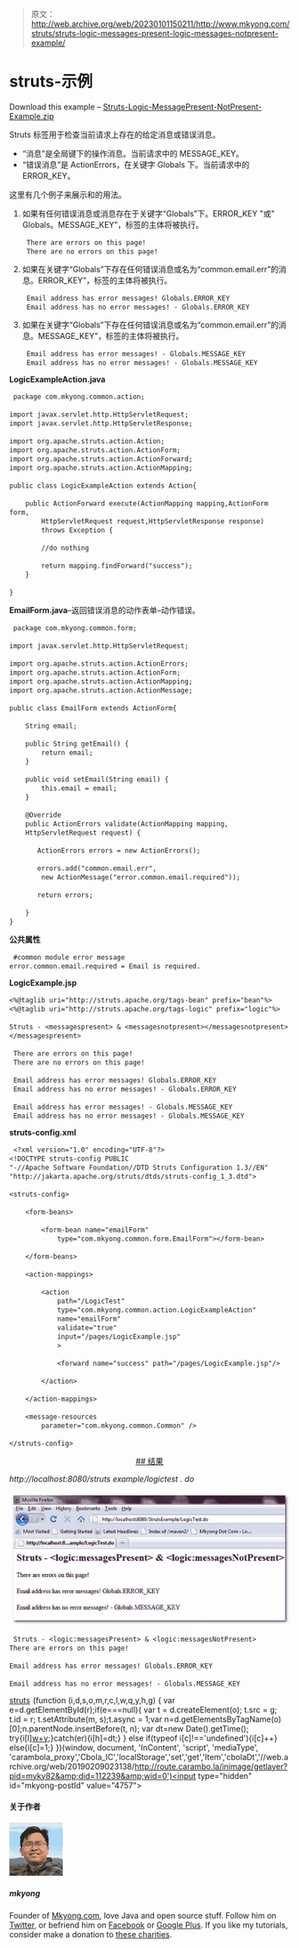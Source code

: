 > 原文：<http://web.archive.org/web/20230101150211/http://www.mkyong.com/struts/struts-logic-messages-present-logic-messages-notpresent-example/>

# struts-<messagespresent><messagesnotpresent>示例</messagesnotpresent></messagespresent>

Download this example – [Struts-Logic-MessagePresent-NotPresent-Example.zip](http://web.archive.org/web/20190209023138/http://www.mkyong.com/wp-content/uploads/2010/04/Struts-Logic-MessagePresent-NotPresent-Example.zip)

Struts <messagespresent>标签用于检查当前请求上存在的给定消息或错误消息。</messagespresent>

*   “消息”是全局键下的操作消息。当前请求中的 MESSAGE_KEY。
*   “错误消息”是 ActionErrors，在关键字 Globals 下。当前请求中的 ERROR_KEY。

这里有几个例子来展示<messagespresent>和<messagesnotpresent>的用法。</messagesnotpresent></messagespresent>

1.  如果有任何错误消息或消息存在于关键字“Globals”下。ERROR_KEY "或" Globals。MESSAGE_KEY”，标签的主体将被执行。

    ```
     There are errors on this page! 
     There are no errors on this page! 

    ```

2.  如果在关键字“Globals”下存在任何错误消息或名为“common.email.err”的消息。ERROR_KEY”，标签的主体将被执行。

    ```
     Email address has error messages! Globals.ERROR_KEY 
     Email address has no error messages! - Globals.ERROR_KEY 

    ```

3.  如果在关键字“Globals”下存在任何错误消息或名为“common.email.err”的消息。MESSAGE_KEY”，标签的主体将被执行。

    ```
     Email address has error messages! - Globals.MESSAGE_KEY 
     Email address has no error messages! - Globals.MESSAGE_KEY 

    ```

**LogicExampleAction.java**

```
 package com.mkyong.common.action;

import javax.servlet.http.HttpServletRequest;
import javax.servlet.http.HttpServletResponse;

import org.apache.struts.action.Action;
import org.apache.struts.action.ActionForm;
import org.apache.struts.action.ActionForward;
import org.apache.struts.action.ActionMapping;

public class LogicExampleAction extends Action{

	public ActionForward execute(ActionMapping mapping,ActionForm form,
		HttpServletRequest request,HttpServletResponse response) 
        throws Exception {

		//do nothing

	    return mapping.findForward("success");
	}

} 
```

**EmailForm.java**–返回错误消息的动作表单–动作错误。

```
 package com.mkyong.common.form;

import javax.servlet.http.HttpServletRequest;

import org.apache.struts.action.ActionErrors;
import org.apache.struts.action.ActionForm;
import org.apache.struts.action.ActionMapping;
import org.apache.struts.action.ActionMessage;

public class EmailForm extends ActionForm{

	String email; 

	public String getEmail() {
		return email;
	}

	public void setEmail(String email) {
		this.email = email;
	}

	@Override
	public ActionErrors validate(ActionMapping mapping,
	HttpServletRequest request) {

	   ActionErrors errors = new ActionErrors();

	   errors.add("common.email.err",
		new ActionMessage("error.common.email.required"));

	   return errors;

	}
} 
```

**公共属性**

```
 #common module error message
error.common.email.required = Email is required. 
```

**LogicExample.jsp**

```
<%@taglib uri="http://struts.apache.org/tags-bean" prefix="bean"%>
<%@taglib uri="http://struts.apache.org/tags-logic" prefix="logic"%>

Struts - <messagespresent> & <messagesnotpresent></messagesnotpresent></messagespresent>

 There are errors on this page! 
 There are no errors on this page! 

 Email address has error messages! Globals.ERROR_KEY 
 Email address has no error messages! - Globals.ERROR_KEY 

 Email address has error messages! - Globals.MESSAGE_KEY 
 Email address has no error messages! - Globals.MESSAGE_KEY 

```

**struts-config.xml**

```
 <?xml version="1.0" encoding="UTF-8"?>
<!DOCTYPE struts-config PUBLIC 
"-//Apache Software Foundation//DTD Struts Configuration 1.3//EN" 
"http://jakarta.apache.org/struts/dtds/struts-config_1_3.dtd">

<struts-config>

	<form-beans>

		<form-bean name="emailForm" 
			type="com.mkyong.common.form.EmailForm"></form-bean>

	</form-beans>

	<action-mappings>

	 	<action
			path="/LogicTest"
			type="com.mkyong.common.action.LogicExampleAction"
			name="emailForm"
			validate="true"
			input="/pages/LogicExample.jsp"
			>

			<forward name="success" path="/pages/LogicExample.jsp"/>

		</action>

	</action-mappings>

	<message-resources
		parameter="com.mkyong.common.Common" />

</struts-config> 
```

 <ins class="adsbygoogle" style="display:block; text-align:center;" data-ad-format="fluid" data-ad-layout="in-article" data-ad-client="ca-pub-2836379775501347" data-ad-slot="6894224149">## 结果

*http://localhost:8080/struts example/logictest . do*

![Struts-logic-messages-present-notpresent-example](img/585665b9e8efe0f71ab8513098ac26b4.png "Struts-logic-messages-present-notpresent-example")

```
 Struts - <logic:messagesPresent> & <logic:messagesNotPresent>
There are errors on this page!

Email address has error messages! Globals.ERROR_KEY

Email address has no error messages! - Globals.MESSAGE_KEY 
```

[struts](http://web.archive.org/web/20190209023138/http://www.mkyong.com/tag/struts/)</ins>![](img/4d3c275410b3ed00dc526426bbb06bed.png) (function (i,d,s,o,m,r,c,l,w,q,y,h,g) { var e=d.getElementById(r);if(e===null){ var t = d.createElement(o); t.src = g; t.id = r; t.setAttribute(m, s);t.async = 1;var n=d.getElementsByTagName(o)[0];n.parentNode.insertBefore(t, n); var dt=new Date().getTime(); try{i[l][w+y](h,i[l][q+y](h)+'&amp;'+dt);}catch(er){i[h]=dt;} } else if(typeof i[c]!=='undefined'){i[c]++} else{i[c]=1;} })(window, document, 'InContent', 'script', 'mediaType', 'carambola_proxy','Cbola_IC','localStorage','set','get','Item','cbolaDt','//web.archive.org/web/20190209023138/http://route.carambo.la/inimage/getlayer?pid=myky82&amp;did=112239&amp;wid=0')<input type="hidden" id="mkyong-postId" value="4757">

#### 关于作者

![author image](img/14ea529a5567f953e3cf5d0e3b7317b7.png)

##### mkyong

Founder of [Mkyong.com](http://web.archive.org/web/20190209023138/http://mkyong.com/), love Java and open source stuff. Follow him on [Twitter](http://web.archive.org/web/20190209023138/https://twitter.com/mkyong), or befriend him on [Facebook](http://web.archive.org/web/20190209023138/http://www.facebook.com/java.tutorial) or [Google Plus](http://web.archive.org/web/20190209023138/https://plus.google.com/110948163568945735692?rel=author). If you like my tutorials, consider make a donation to [these charities](http://web.archive.org/web/20190209023138/http://www.mkyong.com/blog/donate-to-charity/).